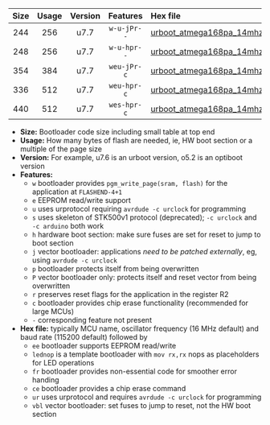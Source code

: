|Size|Usage|Version|Features|Hex file|
|:-:|:-:|:-:|:-:|:--|
|244|256|u7.7|`w-u-jPr--`|[urboot_atmega168pa_14mhz7456_115200bps_lednop_ur_vbl.hex](https://raw.githubusercontent.com/stefanrueger/urboot.hex/main/mcus/atmega168pa/fcpu_14mhz7456/115200_bps/urboot_atmega168pa_14mhz7456_115200bps_lednop_ur_vbl.hex)|
|248|256|u7.7|`w-u-hpr--`|[urboot_atmega168pa_14mhz7456_115200bps_lednop_fr_ur.hex](https://raw.githubusercontent.com/stefanrueger/urboot.hex/main/mcus/atmega168pa/fcpu_14mhz7456/115200_bps/urboot_atmega168pa_14mhz7456_115200bps_lednop_fr_ur.hex)|
|354|384|u7.7|`weu-jPr-c`|[urboot_atmega168pa_14mhz7456_115200bps_ee_lednop_fr_ce_ur_vbl.hex](https://raw.githubusercontent.com/stefanrueger/urboot.hex/main/mcus/atmega168pa/fcpu_14mhz7456/115200_bps/urboot_atmega168pa_14mhz7456_115200bps_ee_lednop_fr_ce_ur_vbl.hex)|
|336|512|u7.7|`weu-hpr-c`|[urboot_atmega168pa_14mhz7456_115200bps_ee_lednop_fr_ce_ur.hex](https://raw.githubusercontent.com/stefanrueger/urboot.hex/main/mcus/atmega168pa/fcpu_14mhz7456/115200_bps/urboot_atmega168pa_14mhz7456_115200bps_ee_lednop_fr_ce_ur.hex)|
|440|512|u7.7|`wes-hpr-c`|[urboot_atmega168pa_14mhz7456_115200bps_ee_lednop_fr_ce.hex](https://raw.githubusercontent.com/stefanrueger/urboot.hex/main/mcus/atmega168pa/fcpu_14mhz7456/115200_bps/urboot_atmega168pa_14mhz7456_115200bps_ee_lednop_fr_ce.hex)|

- **Size:** Bootloader code size including small table at top end
- **Usage:** How many bytes of flash are needed, ie, HW boot section or a multiple of the page size
- **Version:** For example, u7.6 is an urboot version, o5.2 is an optiboot version
- **Features:**
  + `w` bootloader provides `pgm_write_page(sram, flash)` for the application at `FLASHEND-4+1`
  + `e` EEPROM read/write support
  + `u` uses urprotocol requiring `avrdude -c urclock` for programming
  + `s` uses skeleton of STK500v1 protocol (deprecated); `-c urclock` and `-c arduino` both work
  + `h` hardware boot section: make sure fuses are set for reset to jump to boot section
  + `j` vector bootloader: applications *need to be patched externally*, eg, using `avrdude -c urclock`
  + `p` bootloader protects itself from being overwritten
  + `P` vector bootloader only: protects itself and reset vector from being overwritten
  + `r` preserves reset flags for the application in the register R2
  + `c` bootloader provides chip erase functionality (recommended for large MCUs)
  + `-` corresponding feature not present
- **Hex file:** typically MCU name, oscillator frequency (16 MHz default) and baud rate (115200 default) followed by
  + `ee` bootloader supports EEPROM read/write
  + `lednop` is a template bootloader with `mov rx,rx` nops as placeholders for LED operations
  + `fr` bootloader provides non-essential code for smoother error handing
  + `ce` bootloader provides a chip erase command
  + `ur` uses urprotocol and requires `avrdude -c urclock` for programming
  + `vbl` vector bootloader: set fuses to jump to reset, not the HW boot section
